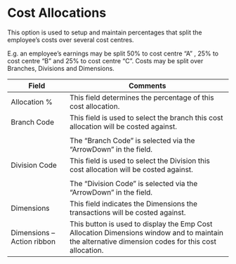 # Cost Allocations

This option is used to setup and maintain percentages that split the employee’s costs over several cost centres.

 
E.g. an employee’s earnings may be split 50% to cost centre “A” , 25% to cost centre “B” and 25% to cost centre “C”.  Costs may be split over Branches, Divisions and Dimensions.


 |Field|Comments|
|---|---|
|Allocation %|This field determines the percentage of this cost allocation.|
|Branch Code|This field is used to select the branch this cost allocation will be costed against.|
|||
||The “Branch Code” is selected via the “ArrowDown” in the field.| 
|Division Code|This field is used to select the Division this cost allocation will be costed against.|
|||
||The “Division Code” is selected via the “ArrowDown” in the field.|
|Dimensions|This field indicates the Dimensions the transactions will be costed against.|
|Dimensions – Action ribbon|This button is used to display the Emp Cost Allocation Dimensions window and to maintain the alternative dimension codes for this cost allocation.|
